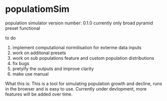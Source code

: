 # populatiomSim
population simulator
version number: 0.1.0
currently only broad pyramid preset functional

to do
1. implement computational normilisation for exterme data inputs
2. work on additonal presets
3. work on sub populations feature and custom population distributions
4. fix bugs
5. pretyify the outputs and improve clarity
6. make use manual


What this is:
This is a tool for simulating population growth and decline, runs in the browser and is easy to use. Currently under devlopment, more features will be added over time.

